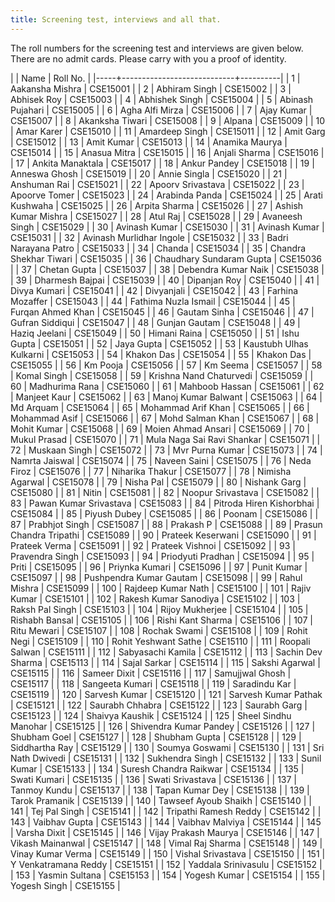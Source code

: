 ```yaml
---
title: Screening test, interviews and all that.
---
```


The roll numbers for the screening test and interviews are given
below. There are no admit cards. Please carry with you a proof of
identity.

<!--more-->

|     | Name                       | Roll No. |
|-----+----------------------------+----------|
|   1 | Aakansha Mishra            | CSE15001 |
|   2 | Abhiram Singh              | CSE15002 |
|   3 | Abhisek Roy                | CSE15003 |
|   4 | Abhishek Singh             | CSE15004 |
|   5 | Abinash Pujahari           | CSE15005 |
|   6 | Agha Alfi Mirza            | CSE15006 |
|   7 | Ajay Kumar                 | CSE15007 |
|   8 | Akanksha Tiwari            | CSE15008 |
|   9 | Alpana                     | CSE15009 |
|  10 | Amar Karer                 | CSE15010 |
|  11 | Amardeep Singh             | CSE15011 |
|  12 | Amit Garg                  | CSE15012 |
|  13 | Amit Kumar                 | CSE15013 |
|  14 | Anamika Maurya             | CSE15014 |
|  15 | Anasua Mitra               | CSE15015 |
|  16 | Anjali Sharma              | CSE15016 |
|  17 | Ankita Manaktala           | CSE15017 |
|  18 | Ankur Pandey               | CSE15018 |
|  19 | Anneswa Ghosh              | CSE15019 |
|  20 | Annie Singla               | CSE15020 |
|  21 | Anshuman Rai               | CSE15021 |
|  22 | Apoorv Srivastava          | CSE15022 |
|  23 | Apoorve Tomer              | CSE15023 |
|  24 | Arabinda Panda             | CSE15024 |
|  25 | Arati Kushwaha             | CSE15025 |
|  26 | Arpita Sharma              | CSE15026 |
|  27 | Ashish Kumar Mishra        | CSE15027 |
|  28 | Atul Raj                   | CSE15028 |
|  29 | Avaneesh Singh             | CSE15029 |
|  30 | Avinash Kumar              | CSE15030 |
|  31 | Avinash Kumar              | CSE15031 |
|  32 | Avinash Murlidhar Ingole   | CSE15032 |
|  33 | Badri Narayana Patro       | CSE15033 |
|  34 | Chanda                     | CSE15034 |
|  35 | Chandra Shekhar Tiwari     | CSE15035 |
|  36 | Chaudhary Sundaram Gupta   | CSE15036 |
|  37 | Chetan Gupta               | CSE15037 |
|  38 | Debendra Kumar Naik        | CSE15038 |
|  39 | Dharmesh Bajpai            | CSE15039 |
|  40 | Dipanjan Roy               | CSE15040 |
|  41 | Divya Kumari               | CSE15041 |
|  42 | Divyanjali                 | CSE15042 |
|  43 | Farhina Mozaffer           | CSE15043 |
|  44 | Fathima Nuzla Ismail       | CSE15044 |
|  45 | Furqan Ahmed Khan          | CSE15045 |
|  46 | Gautam Sinha               | CSE15046 |
|  47 | Gufran Siddiqui            | CSE15047 |
|  48 | Gunjan Gautam              | CSE15048 |
|  49 | Haziq Jeelani              | CSE15049 |
|  50 | Himani Raina               | CSE15050 |
|  51 | Ishu Gupta                 | CSE15051 |
|  52 | Jaya Gupta                 | CSE15052 |
|  53 | Kaustubh Ulhas Kulkarni    | CSE15053 |
|  54 | Khakon Das                 | CSE15054 |
|  55 | Khakon Das                 | CSE15055 |
|  56 | Km Pooja                   | CSE15056 |
|  57 | Km Seema                   | CSE15057 |
|  58 | Komal Singh                | CSE15058 |
|  59 | Krishna Nand Chaturvedi    | CSE15059 |
|  60 | Madhurima Rana             | CSE15060 |
|  61 | Mahboob Hassan             | CSE15061 |
|  62 | Manjeet Kaur               | CSE15062 |
|  63 | Manoj Kumar Balwant        | CSE15063 |
|  64 | Md Arquam                  | CSE15064 |
|  65 | Mohammad Arif Khan         | CSE15065 |
|  66 | Mohammad Asif              | CSE15066 |
|  67 | Mohd Salman Khan           | CSE15067 |
|  68 | Mohit Kumar                | CSE15068 |
|  69 | Moien Ahmad Ansari         | CSE15069 |
|  70 | Mukul Prasad               | CSE15070 |
|  71 | Mula Naga Sai Ravi Shankar | CSE15071 |
|  72 | Muskaan Singh              | CSE15072 |
|  73 | Mvr Purna Kumar            | CSE15073 |
|  74 | Namrta Jaiswal             | CSE15074 |
|  75 | Naveen Saini               | CSE15075 |
|  76 | Neda Firoz                 | CSE15076 |
|  77 | Niharika Thakur            | CSE15077 |
|  78 | Nimisha Agarwal            | CSE15078 |
|  79 | Nisha Pal                  | CSE15079 |
|  80 | Nishank Garg               | CSE15080 |
|  81 | Nitin                      | CSE15081 |
|  82 | Noopur Srivastava          | CSE15082 |
|  83 | Pawan Kumar Srivastava     | CSE15083 |
|  84 | Pitroda Hiren Kishorbhai   | CSE15084 |
|  85 | Piyush Dubey               | CSE15085 |
|  86 | Poonam                     | CSE15086 |
|  87 | Prabhjot Singh             | CSE15087 |
|  88 | Prakash P                  | CSE15088 |
|  89 | Prasun Chandra Tripathi    | CSE15089 |
|  90 | Prateek Keserwani          | CSE15090 |
|  91 | Prateek Verma              | CSE15091 |
|  92 | Prateek Vishnoi            | CSE15092 |
|  93 | Pravendra Singh            | CSE15093 |
|  94 | Priodyuti Pradhan          | CSE15094 |
|  95 | Priti                      | CSE15095 |
|  96 | Priynka Kumari             | CSE15096 |
|  97 | Punit Kumar                | CSE15097 |
|  98 | Pushpendra Kumar Gautam    | CSE15098 |
|  99 | Rahul Mishra               | CSE15099 |
| 100 | Rajdeep Kumar Nath         | CSE15100 |
| 101 | Rajiv Kumar                | CSE15101 |
| 102 | Rakesh Kumar Sanodiya      | CSE15102 |
| 103 | Raksh Pal Singh            | CSE15103 |
| 104 | Rijoy Mukherjee            | CSE15104 |
| 105 | Rishabh Bansal             | CSE15105 |
| 106 | Rishi Kant Sharma          | CSE15106 |
| 107 | Ritu Mewari                | CSE15107 |
| 108 | Rochak Swami               | CSE15108 |
| 109 | Rohit Negi                 | CSE15109 |
| 110 | Rohit Yeshwant Sathe       | CSE15110 |
| 111 | Roopali Salwan             | CSE15111 |
| 112 | Sabyasachi Kamila          | CSE15112 |
| 113 | Sachin Dev Sharma          | CSE15113 |
| 114 | Sajal Sarkar               | CSE15114 |
| 115 | Sakshi Agarwal             | CSE15115 |
| 116 | Sameer Dixit               | CSE15116 |
| 117 | Samujjwal Ghosh            | CSE15117 |
| 118 | Sangeeta Kumari            | CSE15118 |
| 119 | Saradindu Kar              | CSE15119 |
| 120 | Sarvesh Kumar              | CSE15120 |
| 121 | Sarvesh Kumar Pathak       | CSE15121 |
| 122 | Saurabh Chhabra            | CSE15122 |
| 123 | Saurabh Garg               | CSE15123 |
| 124 | Shaivya Kaushik            | CSE15124 |
| 125 | Sheel Sindhu Manohar       | CSE15125 |
| 126 | Shivendra Kumar Pandey     | CSE15126 |
| 127 | Shubham Goel               | CSE15127 |
| 128 | Shubham Gupta              | CSE15128 |
| 129 | Siddhartha Ray             | CSE15129 |
| 130 | Soumya Goswami             | CSE15130 |
| 131 | Sri Nath Dwivedi           | CSE15131 |
| 132 | Sukhendra Singh            | CSE15132 |
| 133 | Sunil Kumar                | CSE15133 |
| 134 | Suresh Chandra Raikwar     | CSE15134 |
| 135 | Swati Kumari               | CSE15135 |
| 136 | Swati Srivastava           | CSE15136 |
| 137 | Tanmoy Kundu               | CSE15137 |
| 138 | Tapan Kumar Dey            | CSE15138 |
| 139 | Tarok Pramanik             | CSE15139 |
| 140 | Tawseef Ayoub Shaikh       | CSE15140 |
| 141 | Tej Pal Singh              | CSE15141 |
| 142 | Tripathi Ramesh Reddy      | CSE15142 |
| 143 | Vaibhav Gupta              | CSE15143 |
| 144 | Vaibhav Malviya            | CSE15144 |
| 145 | Varsha Dixit               | CSE15145 |
| 146 | Vijay Prakash Maurya       | CSE15146 |
| 147 | Vikash Mainanwal           | CSE15147 |
| 148 | Vimal Raj Sharma           | CSE15148 |
| 149 | Vinay Kumar Verma          | CSE15149 |
| 150 | Vishal Srivastava          | CSE15150 |
| 151 | Y Venkatramana Reddy       | CSE15151 |
| 152 | Yaddala Srinivasulu        | CSE15152 |
| 153 | Yasmin Sultana             | CSE15153 |
| 154 | Yogesh Kumar               | CSE15154 |
| 155 | Yogesh Singh               | CSE15155 |

